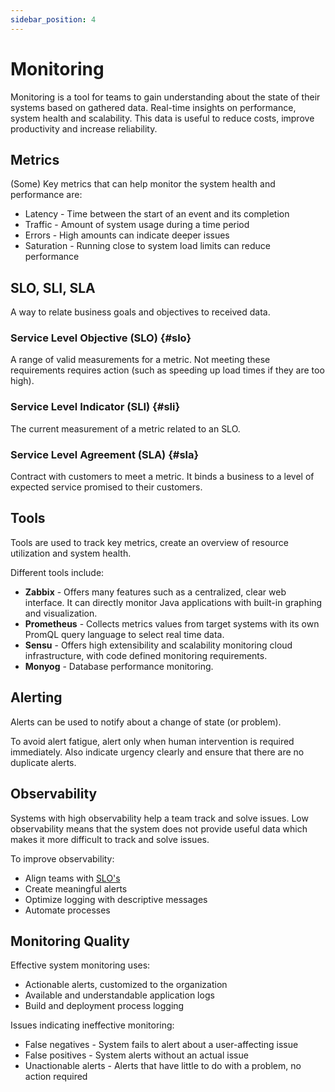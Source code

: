 ```yaml
---
sidebar_position: 4
---
```


# Monitoring

Monitoring is a tool for teams to gain understanding about the state of their systems based on gathered data. Real-time insights on performance, system health and scalability.
This data is useful to reduce costs, improve productivity and increase reliability.

## Metrics

(Some) Key metrics that can help monitor the system health and performance are:

- Latency - Time between the start of an event and its completion
- Traffic - Amount of system usage during a time period
- Errors - High amounts can indicate deeper issues
- Saturation - Running close to system load limits can reduce performance

## SLO, SLI, SLA

A way to relate business goals and objectives to received data.

### Service Level Objective (SLO) {#slo}

A range of valid measurements for a metric. Not meeting these requirements requires action (such as speeding up load times if they are too high).

### Service Level Indicator (SLI) {#sli}

The current measurement of a metric related to an SLO.

### Service Level Agreement (SLA) {#sla}

Contract with customers to meet a metric. It binds a business to a level of expected service promised to their customers.

## Tools

Tools are used to track key metrics, create an overview of resource utilization and system health.

Different tools include:

- **Zabbix** - Offers many features such as a centralized, clear web interface. It can directly monitor Java applications with built-in graphing and visualization.
- **Prometheus** - Collects metrics values from target systems with its own PromQL query language to select real time data.
- **Sensu** - Offers high extensibility and scalability monitoring cloud infrastructure, with code defined monitoring requirements.
- **Monyog** - Database performance monitoring.

## Alerting

Alerts can be used to notify about a change of state (or problem).

To avoid alert fatigue, alert only when human intervention is required immediately. Also indicate urgency clearly and ensure that there are no duplicate alerts.

## Observability

Systems with high observability help a team track and solve issues. Low observability means that the system does not provide useful data which makes it more difficult to track and solve issues.

To improve observability:

- Align teams with [SLO's](#slo)
- Create meaningful alerts
- Optimize logging with descriptive messages
- Automate processes

## Monitoring Quality

Effective system monitoring uses:

- Actionable alerts, customized to the organization
- Available and understandable application logs
- Build and deployment process logging

Issues indicating ineffective monitoring:

- False negatives - System fails to alert about a user-affecting issue
- False positives - System alerts without an actual issue
- Unactionable alerts - Alerts that have little to do with a problem, no action required

